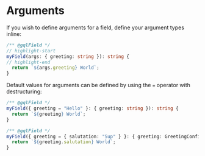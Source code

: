 # Arguments

If you wish to define arguments for a field, define your argument types inline:

```ts
/** @gqlField */
// highlight-start
myField(args: { greeting: string }): string {
// highlight-end
  return `${args.greeting} World`;
}
```

Default values for arguments can be defined by using the `=` operator with destructuring:

```ts
/** @gqlField */
myField({ greeting = "Hello" }: { greeting: string }): string {
  return `${greeting} World`;
}
```

```ts
/** @gqlField */
myField({ greeting = { salutation: "Sup" } }: { greeting: GreetingConfig }): string {
  return `${greeting.salutation} World`;
}
```

